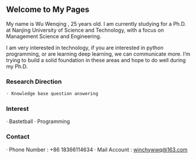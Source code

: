 ## Welcome to My Pages

My name is Wu Wenqing , 25 years old. I am currently studying for a Ph.D. at Nanjing University of Science and Technology, with a focus on Management Science and Engineering.

I am very interested in technology, if you are interested in python programming, or are learning deep learning, we can communicate more. I’m trying to build a solid foundation in these areas and hope to do well during my Ph.D.

### Research Direction

```markdown
· Knowledge base question answering

```

### Interest

· Bastetball
· Programming

### Contact

· Phone Number : +86 18366114634
· Mail Account : winchywwq@163.com
